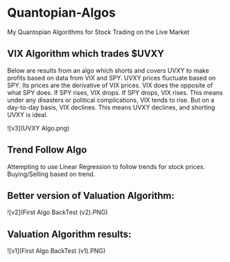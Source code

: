 # Quantopian-Algos
My Quantopian Algorithms for Stock Trading on the Live Market


## VIX Algorithm which trades $UVXY

Below are results from an algo which shorts and covers UVXY to make profits based on data from VIX and SPY. UVXY prices fluctuate based on SPY. Its prices are the derivative of VIX prices. 
VIX does the opposite of what SPY does. If SPY rises, VIX drops. If SPY drops, VIX rises. This means under any disasters or political complications, VIX tends to rise. 
But on a day-to-day basis, VIX declines. This means UVXY declines, and shorting UVXY is ideal. 

![v3](UVXY Algo.png)


## Trend Follow Algo

Attempting to use Linear Regression to follow trends for stock prices. Buying/Selling based on trend. 



## Better version of Valuation Algorithm: 

![v2](First Algo BackTest (v2).PNG)


## Valuation Algorithm results: 

![v1](First Algo BackTest (v1).PNG)



